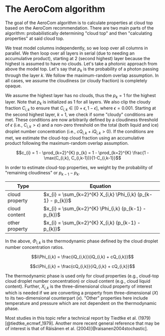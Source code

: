 # The AeroCom algorithm

The goal of the AeroCom algorithm is to calculate properties at cloud top based on the AeroCom recommendation. There are two main parts of the algorithm: probabilistically determining "cloud top" and then "calculating properties" at said cloud top.

We treat model columns independently, so we loop over all columns in parallel. We then loop over all layers in serial (due to needing an accumulative product), starting at 2 (second highest) layer because the highest is assumed to have no clouds. Let's take a photonic approach from above the model top. Let's say that $p_{k}$ is the probability of a photon passing through the layer $k$. We follow the maximum-random overlap assumption. In all cases, we assume the cloudiness (or cloudy fraction) is completely opaque.

We assume the highest layer has no clouds, thus the $p_{k} = 1$ for the highest layer. Note that $p_{k}$ is initialized as 1 for all layers. We also clip the cloudy fraction $C_{i,k}$ to ensure that $C_{i,k} \in [0+\epsilon, 1-\epsilon]$, where $\epsilon = 0.001$. Starting at the second highest layer, $k+1$, we check if some "cloudy" conditions are met. These conditions are now arbitrarily defined by a cloudiness threshold of $\epsilon$ (i.e., $C_{i,k}>\epsilon$) and a non-zero threshold on the total (both liquid and ice) droplet number concentration (i.e., $cQ_{i,k} + iQ_{i,k} > 0$). If the conditions are met, we estimate the cloud-top cloud fraction using an accumulative product following the maximum-random overlap assumption.

$$c_{i} = 1 - \prod_{k=2}^{K} p_{k} = 1 - \prod_{k=2}^{K} \frac{1 - \max(C_{i,k}, C_{i,k-1})}{1-C_{i,k-1}}$$

In order to estimate cloud-top properties, we weight by the probability of "remaining cloudiness" or $p_{k-1} - p_{k}$.

| Type | Equation |
| --- | --------- |
| cloud property | $x_{i} = \sum_{k=2}^{K} X_{i,k} \Phi_{i,k} (p_{k-1} - p_{k})$ |
| cloud content | $x_{i} = \sum_{k=2}^{K} \Phi_{i,k} (p_{k-1} - p_{k})$ |
| other property | $x_{i} = \sum_{k=2}^{K} X_{i,k} (p_{k-1} - p_{k})$ |

In the above, $\Phi_{i,k}$ is the thermodynamic phase defined by the cloud droplet number concentration ratios.

$$i\Phi_{i,k} = \frac{iQ_{i,k}}{iQ_{i,k} + cQ_{i,k}}$$

$$c\Phi_{i,k} = \frac{cQ_{i,k}}{iQ_{i,k} + cQ_{i,k}}$$

The thermodynamic phase is used only for cloud properties (e.g., cloud-top cloud droplet number concentration) or cloud content (e.g., cloud liquid content). Further, $X_{i,k}$ is the three-dimensional cloud property of interest which is needed if we are converting a property from three-dimensional ($X$) to its two-dimensional counterpart ($x$). "Other" properties here include temperature and pressure which are not dependent on the thermodynamic phase.

Most studies in this topic refer a technical report by Tiedtke et al. (1979)[@tiedtke_ecmwf_1979]. Another more recent general reference that may be of interest is that of Räisänen et al. (2004)[@raisanen2004stochastic].
